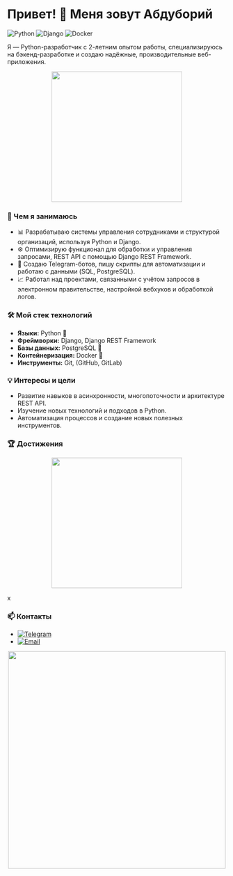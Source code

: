 # Привет! 👋 Меня зовут Абдуборий

![Python](https://img.shields.io/badge/Python-3670A0?style=for-the-badge&logo=python&logoColor=ffdd54)
![Django](https://img.shields.io/badge/Django-092E20?style=for-the-badge&logo=django&logoColor=white)
![Docker](https://img.shields.io/badge/Docker-2496ED?style=for-the-badge&logo=docker&logoColor=white)

Я — Python-разработчик с 2-летним опытом работы, специализируюсь на бэкенд-разработке и создаю надёжные, производительные веб-приложения. 

<p align="center">
  <img src="https://media.giphy.com/media/i4MAH84pqe2m2aVojc/giphy.gif" width="300"/>
</p>

### 💼 Чем я занимаюсь
- 📊 Разрабатываю системы управления сотрудниками и структурой организаций, используя Python и Django.
- ⚙️ Оптимизирую функционал для обработки и управления запросами, REST API с помощью Django REST Framework.
- 🤖 Создаю Telegram-ботов, пишу скрипты для автоматизации и работаю с данными (SQL, PostgreSQL).
- 📈 Работал над проектами, связанными с учётом запросов в электронном правительстве, настройкой вебхуков и обработкой логов.

### 🛠️ Мой стек технологий
- **Языки:** Python 🐍
- **Фреймворки:** Django, Django REST Framework
- **Базы данных:** PostgreSQL 🐘
- **Контейнеризация:** Docker 🐳
- **Инструменты:** Git, (GitHub, GitLab)

### 💡 Интересы и цели
- Развитие навыков в асинхронности, многопоточности и архитектуре REST API.
- Изучение новых технологий и подходов в Python.
- Автоматизация процессов и создание новых полезных инструментов.

### 🏆 Достижения
<p align="center">
  <img src="https://media.giphy.com/media/3oEjI5l8Tzsb7skT8Y/giphy.gif" width="300" />
</p>x

### 📫 Контакты
- [![Telegram](https://img.shields.io/badge/Telegram-2CA5E0?style=for-the-badge&logo=telegram&logoColor=white)](https://t.me/khasanovmma)
- [![Email](https://img.shields.io/badge/Email-D14836?style=for-the-badge&logo=gmail&logoColor=white)](mailto:khasanovmma010@gmail.com)

<p align="center">
  <img src="https://media.giphy.com/media/xUPGcJGy8I928yIlAQ/giphy.gif" width="500"/>
</p>
